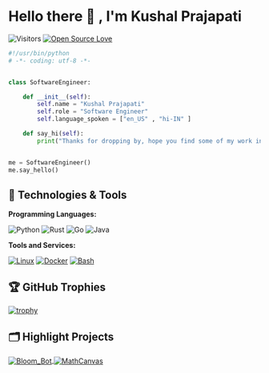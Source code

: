# Hello there 👋 , I'm Kushal Prajapati

![Visitors](https://api.visitorbadge.io/api/visitors?path=https%3A%2F%2Fgithub.com%2FKushalPraja%2FKushalPraja%2F&countColor=%23263759)
[![Open Source Love](https://badges.frapsoft.com/os/v1/open-source.svg?v=102)](https://github.com/ellerbrock/open-source-badge/)

```python
#!/usr/bin/python
# -*- coding: utf-8 -*-


class SoftwareEngineer:

    def __init__(self):
        self.name = "Kushal Prajapati"
        self.role = "Software Engineer"
        self.language_spoken = ["en_US" , "hi-IN" ]

    def say_hi(self):
        print("Thanks for dropping by, hope you find some of my work interesting.")


me = SoftwareEngineer()
me.say_hello()
```


## 🔧 Technologies & Tools


**Programming Languages:**

![Python](https://img.shields.io/badge/Code-Python-informational?style=flat&logo=python&logoColor=white&color=6aa6f8)
![Rust](https://img.shields.io/badge/Code-Rust-informational?style=flat&logo=rust&logoColor=white&color=6aa6f8)
![Go](https://img.shields.io/badge/Code-Go-informational?style=flat&logo=go&logoColor=white&color=6aa6f8)
![Java](https://img.shields.io/badge/Code-Java-informational?style=flat&logo=openjdk&logoColor=white&color=6aa6f8)


**Tools and Services:**

[![Linux](https://img.shields.io/badge/Linux-FCC624?logo=linux&logoColor=black)](#)
[![Docker](https://img.shields.io/badge/Docker-2496ED?logo=docker&logoColor=fff)](#)
[![Bash](https://img.shields.io/badge/Bash-4EAA25?logo=gnubash&logoColor=fff)](#)

<!-- ## &#x1f4c8; GitHub Stats

<a href="https://github.com/Zhenye-Na/Zhenye-Na">
  <img align="center" src="https://github-readme-stats.vercel.app/api/top-langs/?username=zhenye-na&hide=c%2B%2B,c,matlab,assembly&title_color=6aa6f8&text_color=8a919a&icon_color=6aa6f8&bg_color=22272e" alt="Zhenye's GitHub Stats" />
</a>

<a href="https://github.com/Zhenye-Na/Zhenye-Na">
  <img align="center" src="https://github-readme-stats.vercel.app/api?username=zhenye-na&show_icons=true&line_height=27&count_private=true&title_color=6aa6f8&text_color=8a919a&icon_color=6aa6f8&bg_color=22272e" alt="Zhenye's GitHub Stats" />
</a> -->

## 🏆 GitHub Trophies

[![trophy](https://github-profile-trophy.vercel.app/?username=KushalPraja&theme=nord&column=7)](https://github.com/ryo-ma/github-profile-trophy)

## 🗂️ Highlight Projects

<a href="https://github.com/KushalPraja/Bloom_Bot">
  <img align="center" src="https://github-readme-stats.vercel.app/api/pin/?username=KushalPraja&repo=Bloom_Bot&show_icons=true&line_height=27&title_color=6aa6f8&text_color=8a919a&icon_color=6aa6f8&bg_color=22272e" alt="Bloom_Bot" />
</a>

<a href="https://github.com/KushalPraja/MathCanvas">
  <img align="center" src="https://github-readme-stats.vercel.app/api/pin/?username=KushalPraja&repo=MathCanvas&show_icons=true&line_height=27&title_color=6aa6f8&text_color=8a919a&icon_color=6aa6f8&bg_color=22272e" alt="MathCanvas" />
</a>

<!-- ## 👨‍💻 This week, I spent my time on:
